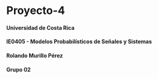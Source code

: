 # Proyecto-4

#### Universidad de Costa Rica
#### IE0405 - Modelos Probabilísticos de Señales y Sistemas
#### Rolando Murillo Pérez
#### Grupo 02

